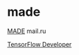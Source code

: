 # made

[MADE](https://data.mail.ru/curriculum/certificates/download/1028/03cd8a03-31d9-4572-b913-9d208f52a454/) mail.ru

[TensorFlow Developer](https://www.coursera.org/account/accomplishments/specialization/certificate/GU8GJ4LREWQN)

